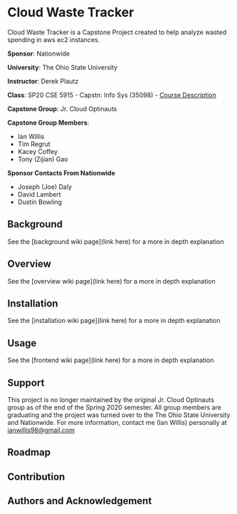 # Cloud Waste Tracker

Cloud Waste Tracker is a Capstone Project created to help analyze wasted spending in aws ec2 instances.

**Sponsor**: Nationwide

**University**: The Ohio State University

**Instructor**: Derek Plautz 

**Class**: SP20 CSE 5915 - Capstn: Info Sys (35098) - [Course Description](https://coe-portal.cse.ohio-state.edu/pdf-exports/CSE/CSE-5915.pdf)

**Capstone Group**: Jr. Cloud Optinauts

**Capstone Group Members**:
- Ian Willis
- Tim Regrut
- Kacey Coffey
- Tony (Zijian) Gao

**Sponsor Contacts From Nationwide**
- Joseph (Joe) Daly
- David Lambert
- Dustin Bowling

## Background

See the [background wiki page](link here) for a more in depth explanation

## Overview

See the [overview wiki page](link here) for a more in depth explanation

## Installation

See the [installation wiki page](link here) for a more in depth explanation

## Usage

See the [frontend wiki page](link here) for a more in depth explanation

## Support

This project is no longer maintained by the original Jr. Cloud Optinauts group as of the end
of the Spring 2020 semester. All group members are graduating and the project was turned over to
the The Ohio State University and Nationwide. For more information, contact me (Ian Willis) personally
at [ianwillis98@gmail.com](mailto:ianwillis98@gmail.com?subject=[GitHub]%20Cloud%20Waste%20Tracker)

## Roadmap

## Contribution

## Authors and Acknowledgement
